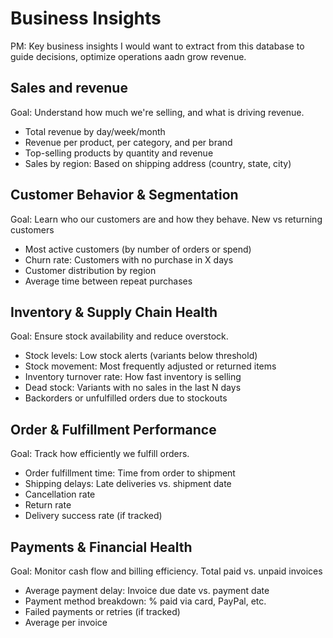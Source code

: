 # Business Insights

PM: Key business insights I would want to extract from this database to guide decisions, optimize operations aadn grow revenue.

## Sales and revenue

Goal: Understand how much we're selling, and what is driving revenue.

- Total revenue by day/week/month
- Revenue per product, per category, and per brand
- Top-selling products by quantity and revenue
- Sales by region: Based on shipping address (country, state, city)

## Customer Behavior & Segmentation

Goal: Learn who our customers are and how they behave. New vs returning customers

- Most active customers (by number of orders or spend)
- Churn rate: Customers with no purchase in X days
- Customer distribution by region
- Average time between repeat purchases

## Inventory & Supply Chain Health

Goal: Ensure stock availability and reduce overstock.

- Stock levels: Low stock alerts (variants below threshold)
- Stock movement: Most frequently adjusted or returned items
- Inventory turnover rate: How fast inventory is selling
- Dead stock: Variants with no sales in the last N days
- Backorders or unfulfilled orders due to stockouts

## Order & Fulfillment Performance

Goal: Track how efficiently we fulfill orders.

- Order fulfillment time: Time from order to shipment
- Shipping delays: Late deliveries vs. shipment date
- Cancellation rate
- Return rate
- Delivery success rate (if tracked)

## Payments & Financial Health

Goal: Monitor cash flow and billing efficiency. Total paid vs. unpaid invoices

- Average payment delay: Invoice due date vs. payment date
- Payment method breakdown: % paid via card, PayPal, etc.
- Failed payments or retries (if tracked)
- Average per invoice